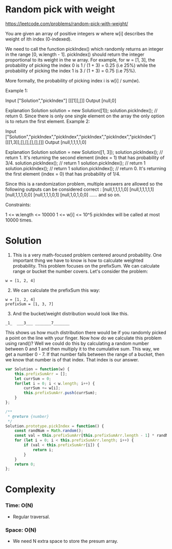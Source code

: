 # Random pick with weight

https://leetcode.com/problems/random-pick-with-weight/

You are given an array of positive integers w where w[i] describes the weight of ith index (0-indexed).

We need to call the function pickIndex() which randomly returns an integer in the range [0, w.length - 1]. pickIndex() should return the integer proportional to its weight in the w array. For example, for w = [1, 3], the probability of picking the index 0 is 1 / (1 + 3) = 0.25 (i.e 25%) while the probability of picking the index 1 is 3 / (1 + 3) = 0.75 (i.e 75%).

More formally, the probability of picking index i is w[i] / sum(w).

 

Example 1:

Input
["Solution","pickIndex"]
[[[1]],[]]
Output
[null,0]

Explanation
Solution solution = new Solution([1]);
solution.pickIndex(); // return 0. Since there is only one single element on the array the only option is to return the first element.
Example 2:

Input
["Solution","pickIndex","pickIndex","pickIndex","pickIndex","pickIndex"]
[[[1,3]],[],[],[],[],[]]
Output
[null,1,1,1,1,0]

Explanation
Solution solution = new Solution([1, 3]);
solution.pickIndex(); // return 1. It's returning the second element (index = 1) that has probability of 3/4.
solution.pickIndex(); // return 1
solution.pickIndex(); // return 1
solution.pickIndex(); // return 1
solution.pickIndex(); // return 0. It's returning the first element (index = 0) that has probability of 1/4.

Since this is a randomization problem, multiple answers are allowed so the following outputs can be considered correct :
[null,1,1,1,1,0]
[null,1,1,1,1,1]
[null,1,1,1,0,0]
[null,1,1,1,0,1]
[null,1,0,1,0,0]
......
and so on.
 

Constraints:

1 <= w.length <= 10000
1 <= w[i] <= 10^5
pickIndex will be called at most 10000 times.


# Solution
1. This is a very math-focused problem centered around probability. One important thing we have to know is how to calculate weighted probability. This problem focuses on the prefixSum. We can calculate range or bucket the number covers. Let's consider the problem:

```
w = [1, 2, 4]
```

2. We can calculate the prefixSum this way:
```
w = [1, 2, 4]
prefixSum = [1, 3, 7]
```
3. And the bucket/weight distribution would look like this.
```
_1_  ___3___ _______7_______
```
This shows us how much distribution there would be if you randomly picked a point on the line with your finger. Now how do we calculate this problem using rand()? Well we could do this by calculating a random number between 0 and 1 and then multiply it to the cumulative sum. This way, we get a number 0 - 7. If that number falls between the range of a bucket, then we know that number is of that index. That index is our answer. 

```javascript
var Solution = function(w) {
    this.prefixSumArr = [];
    let currSum = 0;
    for(let i = 0; i < w.length; i++) {
        currSum += w[i];
        this.prefixSumArr.push(currSum);
    }
};

/**
 * @return {number}
 */
Solution.prototype.pickIndex = function() {
    const randNum = Math.random();
    const val = this.prefixSumArr[this.prefixSumArr.length - 1] * randNum;
    for (let i = 0; i < this.prefixSumArr.length; i++) {
        if (val < this.prefixSumArr[i]) {
            return i;
        }
    }
    return 0;
};
```

# Complexity
### Time: O(N)
* Regular traversal.
### Space: O(N)
* We need N extra space to store the presum array.
